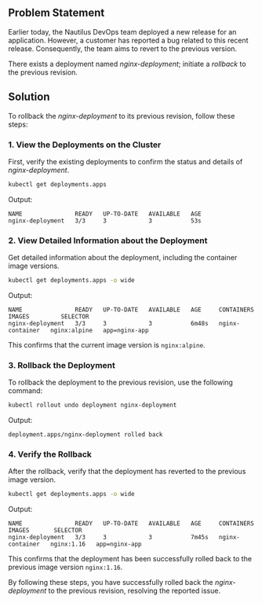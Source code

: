 ## Problem Statement

Earlier today, the Nautilus DevOps team deployed a new release for an application. However, a customer has reported a bug related to this recent release. Consequently, the team aims to revert to the previous version.

There exists a deployment named *nginx-deployment*; initiate a *rollback* to the previous revision.

## Solution

To rollback the *nginx-deployment* to its previous revision, follow these steps:

### 1. View the Deployments on the Cluster

First, verify the existing deployments to confirm the status and details of *nginx-deployment*.

```bash
kubectl get deployments.apps
```

Output:

```
NAME               READY   UP-TO-DATE   AVAILABLE   AGE
nginx-deployment   3/3     3            3           53s
```

### 2. View Detailed Information about the Deployment

Get detailed information about the deployment, including the container image versions.

```bash
kubectl get deployments.apps -o wide
```

Output:

```
NAME               READY   UP-TO-DATE   AVAILABLE   AGE     CONTAINERS        IMAGES         SELECTOR
nginx-deployment   3/3     3            3           6m48s   nginx-container   nginx:alpine   app=nginx-app
```

This confirms that the current image version is `nginx:alpine`.

### 3. Rollback the Deployment

To rollback the deployment to the previous revision, use the following command:

```bash
kubectl rollout undo deployment nginx-deployment
```

Output:

```
deployment.apps/nginx-deployment rolled back
```

### 4. Verify the Rollback

After the rollback, verify that the deployment has reverted to the previous image version.

```bash
kubectl get deployments.apps -o wide
```

Output:

```
NAME               READY   UP-TO-DATE   AVAILABLE   AGE     CONTAINERS        IMAGES       SELECTOR
nginx-deployment   3/3     3            3           7m45s   nginx-container   nginx:1.16   app=nginx-app
```

This confirms that the deployment has been successfully rolled back to the previous image version `nginx:1.16`.

By following these steps, you have successfully rolled back the *nginx-deployment* to the previous revision, resolving the reported issue.
